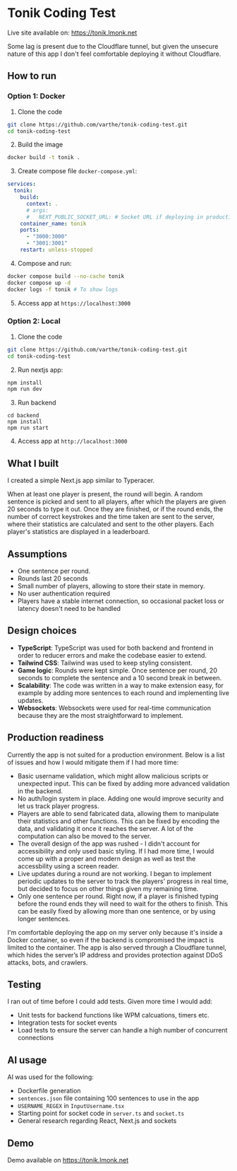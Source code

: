 # Tonik Coding Test

Live site available on: https://tonik.lmonk.net

Some lag is present due to the Cloudflare tunnel, but given the unsecure nature of this app I don't feel comfortable deploying it without Cloudflare.

## How to run

### Option 1: Docker

1. Clone the code

```bash
git clone https://github.com/varthe/tonik-coding-test.git
cd tonik-coding-test
```

2. Build the image

```bash
docker build -t tonik .
```

3. Create compose file `docker-compose.yml`:

```yaml
services:
  tonik:
    build:
      context: .
      # args:
      #   NEXT_PUBLIC_SOCKET_URL: # Socket URL if deploying in production
    container_name: tonik
    ports:
      - "3000:3000"
      - "3001:3001"
    restart: unless-stopped
```

4. Compose and run:

```bash
docker compose build --no-cache tonik
docker compose up -d
docker logs -f tonik # To show logs
```

5. Access app at `https://localhost:3000`

### Option 2: Local

1. Clone the code

```bash
git clone https://github.com/varthe/tonik-coding-test.git
cd tonik-coding-test
```

2. Run nextjs app:

```bash
npm install
npm run dev
```

3. Run backend

```
cd backend
npm install
npm run start
```

4. Access app at `http://localhost:3000`

## What I built

I created a simple Next.js app similar to Typeracer.

When at least one player is present, the round will begin. A random sentence is picked and sent to all players, after which the players are given 20 seconds to type it out. Once they are finished, or if the round ends, the number of correct keystrokes and the time taken are sent to the server, where their statistics are calculated and sent to the other players. Each player's statistics are displayed in a leaderboard.

## Assumptions

- One sentence per round.
- Rounds last 20 seconds
- Small number of players, allowing to store their state in memory.
- No user authentication required
- Players have a stable internet connection, so occasional packet loss or latency doesn't need to be handled

## Design choices

- **TypeScript**: TypeScript was used for both backend and frontend in order to reducer errors and make the codebase easier to extend.
- **Tailwind CSS**: Tailwind was used to keep styling consistent.
- **Game logic**: Rounds were kept simple. Once sentence per round, 20 seconds to complete the sentence and a 10 second break in between.
- **Scalability**: The code was written in a way to make extension easy, for example by adding more sentences to each round and implementing live updates.
- **Websockets**: Websockets were used for real-time communication because they are the most straightforward to implement.

## Production readiness

Currently the app is not suited for a production environment. Below is a list of issues and how I would mitigate them if I had more time:

- Basic username validation, which might allow malicious scripts or unexpected input. This can be fixed by adding more advanced validation in the backend.
- No auth/login system in place. Adding one would improve security and let us track player progress.
- Players are able to send fabricated data, allowing them to manipulate their statistics and other functions. This can be fixed by encoding the data, and validating it once it reaches the server. A lot of the computation can also be moved to the server.
- The overall design of the app was rushed - I didn't account for accessibility and only used basic styling. If I had more time, I would come up with a proper and modern design as well as test the accessbility using a screen reader.
- Live updates during a round are not working. I began to implement periodic updates to the server to track the players' progress in real time, but decided to focus on other things given my remaining time.
- Only one sentence per round. Right now, if a player is finished typing before the round ends they will need to wait for the others to finish. This can be easily fixed by allowing more than one sentence, or by using longer sentences.

I'm comfortable deploying the app on my server only because it's inside a Docker container, so even if the backend is compromised the impact is limited to the container. The app is also served through a Cloudflare tunnel, which hides the server’s IP address and provides protection against DDoS attacks, bots, and crawlers.

## Testing

I ran out of time before I could add tests. Given more time I would add:

- Unit tests for backend functions like WPM calcuations, timers etc.
- Integration tests for socket events
- Load tests to ensure the server can handle a high number of concurrent connections

## AI usage

AI was used for the following:

- Dockerfile generation
- `sentences.json` file containing 100 sentences to use in the app
- `USERNAME_REGEX` in `InputUsername.tsx`
- Starting point for socket code in `server.ts` and `socket.ts`
- General research regarding React, Next.js and sockets

## Demo

Demo available on https://tonik.lmonk.net
